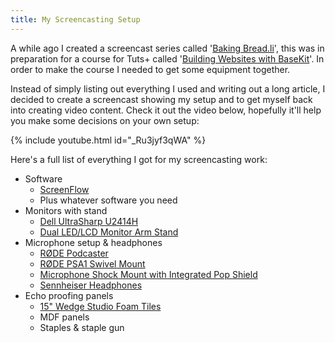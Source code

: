 ```yaml
---
title: My Screencasting Setup
---
```


A while ago I created a screencast series called '[Baking Bread.li](https://www.youtube.com/playlist?list=PLqG97mWmzNL7OFKjx0eXQpwpOaXFRM251)', this was in preparation for a course for Tuts+ called '[Building Websites with BaseKit](http://webdesign.tutsplus.com/courses/building-websites-with-basekit)'. In order to make the course I needed to get some equipment together.
<!-- more -->

Instead of simply listing out everything I used and writing out a long article, I decided to create a screencast showing my setup and to get myself back into creating video content. Check it out the video below, hopefully it'll help you make some decisions on your own setup:

{% include youtube.html id="_Ru3jyf3qWA" %}

Here's a full list of everything I got for my screencasting work:

- Software
  - [ScreenFlow](http://telestream.net/screenflow/overview.htm)
  - Plus whatever software you need
- Monitors with stand
  - [Dell UltraSharp U2414H](http://www.amazon.co.uk/gp/product/B00H3JIGHA)
  - [Dual LED/LCD Monitor Arm Stand](http://www.amazon.co.uk/MDM12D-Monitor-Stand-Swivel-Rotate/dp/B0047GF0QW/ref=sr_1_11)
- Microphone setup & headphones
  - [RØDE Podcaster](http://www.amazon.co.uk/gp/product/B000JM46FY)
  - [RØDE PSA1 Swivel Mount](http://www.amazon.co.uk/gp/product/B001D7UYBO)
  - [Microphone Shock Mount with Integrated Pop Shield](http://www.amazon.co.uk/gp/product/B004DE1K5S)
  - [Sennheiser Headphones](http://www.amazon.co.uk/Sennheiser-Ergonomic-Closed-Back-Headphones-Compatibility/dp/B005N8W1Q0/ref=sr_1_52_m)
- Echo proofing panels
  - [15" Wedge Studio Foam Tiles](http://www.amazon.co.uk/gp/product/B000RW7U9U)
  - MDF panels
  - Staples & staple gun
